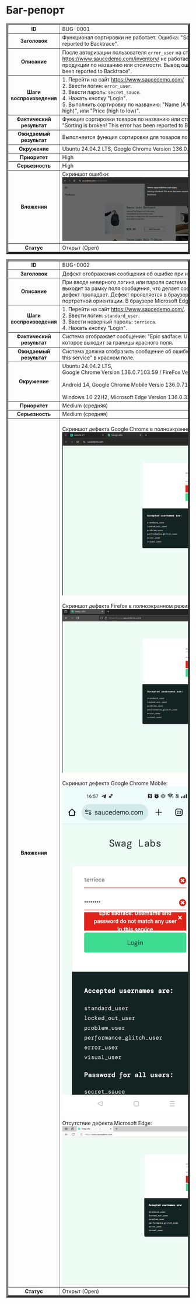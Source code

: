 # Баг-репорт

<table border="5">
    <thead>
        <tr>
    </thead>
    <tbody>
        <tr>
            <td align="center"><strong>ID
            <td align="left"> BUG-0001
        <thead>
        <tr>
    </thead>
    <tbody>
        <tr>
            <td align="center"> <strong>Заголовок
            <td align="left"> Функционал сортировки не работает. Ошибка: "Sorting is broken! This error has been reported to Backtrace".
        </tr>
        </thead>
    <tbody>
        <tr>
            <td align="center"> <strong>Описание
            <td align="left"> После авторизации пользователя <code>error_user</code> на странице <a href="https://www.saucedemo.com/inventory/" target="_blank">https://www.saucedemo.com/inventory/</a> не работает функционал сортировки продукции по названию или стоимости. Вывод ошибки "Sorting is broken! This error has been reported to Backtrace".
        </tr>
        </thead>
    <tbody>
        <tr>
            <td align="center"> <strong>Шаги воспроизведения
            <td align="left">1. Перейти на сайт <a href="https://www.saucedemo.com/" target="_blank">https://www.saucedemo.com/</a>
<br>2. Ввести логин: <code>error_user</code>.
<br>3. Ввести пароль: <code>secret_sauce</code>.
<br>4. Нажать кнопку "Login".
<br>5. Выполнить сортировку по названию: "Name (A to Z)" или по цене: "Price (low to high)", или "Price (high to low)".
</tr>
        </thead>
    <tbody>
        <tr>
            <td align="center"> <strong>Фактический результат
            <td align="left"> Функция сортировки товаров по названию или стоимости не работает. Ошибка: "Sorting is broken! This error has been reported to Backtrace".
            </tr>
        </tr>
        </thead>
    <tbody>
        <tr>
            <td align="center"> <strong>Ожидаемый результат
            <td align="left"> Выполняется функция сортировки для товаров по названию или по цене.
            </tr>
        </thead>
    <tbody>
        <tr>
            <td align="center"> <strong>Окружение
            <td align="left"> Ubuntu 24.04.2 LTS, Google Chrome Version 136.0.7103.59
            </tr>
        </thead>
    <tbody>
        <tr>
            <td align="center"> <strong>Приоритет
            <td align="left"> High
            </tr>
        </thead>
    <tbody>
        <tr>
            <td align="center"> <strong>Серьезность
            <td align="left"> High
            </tr>
        </thead>
    <tbody>
        <tr>
            <td align="center"> <strong>Вложения
            <td align="left"> Скриншот ошибки:
            <br><img src="images/short.png" alt="Скриншот ошибки" style="max-width: 600px;">
            </tr>
        </thead>
    <tbody>
        <tr>
            <td align="center"> <strong>Статус
            <td align="left"> Открыт (Open)
        </tr>
    </tbody>
</table>





<table border="5">
    <thead>
        <tr>
    </thead>
    <tbody>
        <tr>
            <td align="center"><strong>ID 
            <td align="left"> BUG-0002
        <thead>
        <tr>
    </thead>
    <tbody>
        <tr>
            <td align="center"> <strong>Заголовок
            <td align="left"> Дефект отображения сообщения об ошибке при неверном логине или пароле.
        </tr>
        </thead>
    <tbody>
        <tr>
            <td align="center"> <strong>Описание
            <td align="left"> При вводе неверного логина или пароля система отображает сообщение об ошибке, однако текст сообщения выходит за рамку поля сообщения, что делает сообщение нечитаемым. При сворачивание окна к минимуму дефект пропадает. Дефект проявляется в браузерах: Google Chrome и FireFox и в Google Chrome Mobile в портретной ориентации. В браузере Microsoft Edge дефект не наблюдается.
        </tr>
        </thead>
    <tbody>
        <tr>
            <td align="center"> <strong>Шаги воспроизведения
            <td align="left">1. Перейти на сайт <a href="https://www.saucedemo.com/" target="_blank">https://www.saucedemo.com/</a>.
<br>2. Ввести логин: <code>standard_user</code>.
<br>3. Ввести неверный пароль: <code>terrieca</code>.
<br>4. Нажать кнопку "Login".
</tr>
        </thead>
    <tbody>
        <tr>
            <td align="center"> <strong>Фактический результат
            <td align="left"> Система отображает сообщение: "Epic sadface: Username and password do not match any user in this service", которое выходит за границы красного поля.
            </tr>
        </tr>
        </thead>
    <tbody>
        <tr>
            <td align="center"> <strong>Ожидаемый результат
            <td align="left"> Система должна отобразить сообщение об ошибке "Epic sadface:  Username and password do not match any user in this service" в красном поле.
            </tr>
        </thead>
    <tbody>
        <tr>
            <td align="center"> <strong>Окружение
            <td align="left"> Ubuntu 24.04.2 LTS, <br>Google Chrome Version 136.0.7103.59 / FireFox Version 138.0.3<br>
            <br>Android 14, Google Chrome Mobile Versio 136.0.7103.87<br>
            <br>Windows 10 22H2, Microsoft Edge Version 136.0.3240.76
            </tr>
        </thead>
    <tbody>
        <tr>
            <td align="center"> <strong>Приоритет
            <td align="left"> Medium (средняя)
            </tr>
        </thead>
    <tbody>
        <tr>
            <td align="center"> <strong>Серьезность
            <td align="left"> Medium (средняя)
            </tr>
        </thead>
    <tbody>
        <tr>
            <td align="center"> <strong>Вложения
            <td align="left"> <br>Скриншот дефекта Google Chrome в полноэкранном режиме:
            <br><img src="images/Chrome_defect.png" alt="Chrome в полноэкранном режиме" style="max-width: 800px;"><br>
            <br>Скриншот дефекта Firefox в полноэкранном режиме:
            <br><img src="images/Firefox_defect.png" alt="Firefox в полноэкранном режиме" style="max-width: 800px;"><br>
             <br>Скриншот дефекта Google Chrome Mobile:
            <br><img src="images/Chrome_mobile.png" alt="Google Chrome Mobile в портретной ориентации" style="max-width: 400px;"><br>
             <br>Отсутствие дефекта Microsoft Edge:
            <br><img src="images/MicrosoftEdge.png" alt="Microsoft Edge в полноэкранном режиме" style="max-width: 800px;">      
            </tr>
        </thead>
    <tbody>
        <tr>
            <td align="center"> <strong>Статус
            <td align="left"> Открыт (Open)
        </tr>
    </tbody>
</table>

